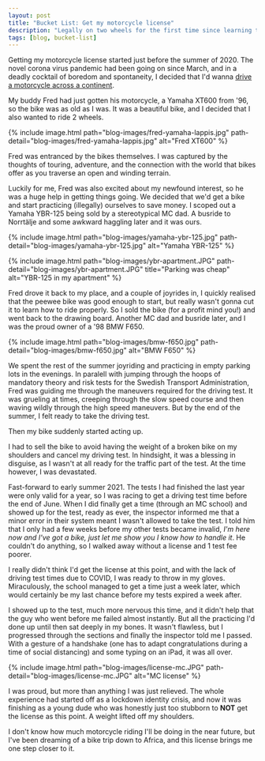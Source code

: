 ```yaml
---
layout: post
title: "Bucket List: Get my motorcycle license"
description: "Legally on two wheels for the first time since learning to ride a bicycle"
tags: [blog, bucket-list]
---
```


Getting my motorcycle license started just before the summer of 2020. The novel corona virus pandemic had been going on since March, and in a deadly cocktail of boredom and spontaneity, I decided that I'd wanna [drive a motorcycle across a continent](https://www.imdb.com/title/tt0403778/). 

My buddy Fred had just gotten his motorcycle, a Yamaha XT600 from '96, so the bike was as old as I was. It was a beautiful bike, and I decided that I also wanted to ride 2 wheels.

{% include image.html path="blog-images/fred-yamaha-lappis.jpg" path-detail="blog-images/fred-yamaha-lappis.jpg" alt="Fred XT600" %}

Fred was entranced by the bikes themselves. I was captured by the thoughts of touring, adventure, and the connection with the world that bikes offer as you traverse an open and winding terrain.

Luckily for me, Fred was also excited about my newfound interest, so he was a huge help in getting things going. We decided that we'd get a bike and start practicing (illegally) ourselves to save money. I scoped out a Yamaha YBR-125 being sold by a stereotypical MC dad. A busride to Norrtälje and some awkward haggling later and it was ours. 

{% include image.html path="blog-images/yamaha-ybr-125.jpg" path-detail="blog-images/yamaha-ybr-125.jpg" alt="Yamaha YBR-125" %}

{% include image.html 
    path="blog-images/ybr-apartment.JPG" 
    path-detail="blog-images/ybr-apartment.JPG"
    title="Parking was cheap" 
    alt="YBR-125 in my apartment" %}

Fred drove it back to my place, and a couple of joyrides in, I quickly realised that the peewee bike was good enough to start, but really wasn't gonna cut it to learn how to ride properly. So I sold the bike (for a profit mind you!) and went back to the drawing board. Another MC dad and busride later, and I was the proud owner of a '98 BMW F650. 

{% include image.html path="blog-images/bmw-f650.jpg" path-detail="blog-images/bmw-f650.jpg" alt="BMW F650" %}

We spent the rest of the summer joyriding and practicing in empty parking lots in the evenings. In paralell with jumping through the hoops of mandatory theory and risk tests for the Swedish Transport Administration, Fred was guiding me through the maneuvers required for the driving test. It was grueling at times, creeping through the slow speed course and then waving wildly through the high speed maneuvers. But by the end of the summer, I felt ready to take the driving test. 

Then my bike suddenly started acting up. 

I had to sell the bike to avoid having the weight of a broken bike on my shoulders and cancel my driving test. In hindsight, it was a blessing in disguise, as I wasn't at all ready for the traffic part of the test. At the time however, I was devastated. 

Fast-forward to early summer 2021. The tests I had finished the last year were only valid for a year, so I was racing to get a driving test time before the end of June. When I did finally get a time (through an MC school) and showed up for the test, ready as ever, the inspector informed me that a minor error in their system meant I wasn't allowed to take the test. I told him that I only had a few weeks before my other tests became invalid, _I'm here now and I've got a bike, just let me show you I know how to handle it_. He couldn't do anything, so I walked away without a license and 1 test fee poorer. 

I really didn't think I'd get the license at this point, and with the lack of driving test times due to COVID, I was ready to throw in my gloves. Miraculously, the school managed to get a time just a week later, which would certainly be my last chance before my tests expired a week after. 

I showed up to the test, much more nervous this time, and it didn't help that the guy who went before me failed almost instantly. But all the practicing I'd done up until then sat deeply in my bones. It wasn't flawless, but I progressed through the sections and finally the inspector told me I passed. With a gesture of a handshake (one has to adapt congratulations during a time of social distancing) and some typing on an iPad, it was all over. 

{% include image.html path="blog-images/license-mc.JPG" path-detail="blog-images/license-mc.JPG" alt="MC license" %}

I was proud, but more than anything I was just relieved. The whole experience had started off as a lockdown identity crisis, and now it was finishing as a young dude who was honestly just too stubborn to **NOT** get the license as this point. A weight lifted off my shoulders.

I don't know how much motorcycle riding I'll be doing in the near future, but I've been dreaming of a bike trip down to Africa, and this license brings me one step closer to it. 
